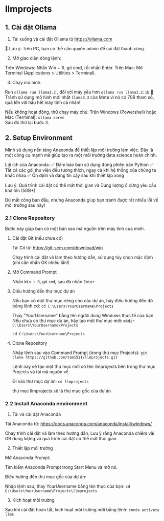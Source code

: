 # llmprojects

## 1. Cài đặt Ollama

1. Tải xuống và cài đặt Ollama từ https://ollama.com
   
📌 Lưu ý: Trên PC, bạn có thể cần quyền admin để cài đặt thành công.

2. Mở giao diện dòng lệnh:
   
Trên Windows: Nhấn Win + R, gõ cmd, rồi nhấn Enter.
Trên Mac: Mở Terminal (Applications > Utilities > Terminal).

3. Chạy mô hình:
   
Run `ollama run llama3.2` , đối với máy yếu hơn `ollama run llama3.2:1b`
🚫 Tránh sử dụng mô hình mới nhất `llama3.3` của Meta vì nó có 70B tham số, quá lớn với hầu hết máy tính cá nhân!

Nếu không hoạt động, thử chạy máy chủ: Trên Windows (Powershell) hoặc Mac (Terminal): `ollama serve`  
Sau đó thử lại bước 3.

## 2. Setup Environment

Mình sử dụng nền tảng Anaconda để thiết lập môi trường làm việc. Đây là một công cụ mạnh mẽ giúp tạo ra một môi trường data science hoàn chỉnh.

Lợi ích của Anaconda: 
✅ Đảm bảo bạn sử dụng đúng phiên bản Python
✅ Tất cả các gói thư viện đều tương thích, ngay cả khi hệ thống của chúng ta khác nhau
✅ Ổn định và đáng tin cậy sau khi thiết lập xong

Lưu ý: Quá trình cài đặt có thể mất thời gian và Dung lượng ổ cứng yêu cầu khá lớn (5GB+)

Dù mất công ban đầu, nhưng Anaconda giúp bạn tránh được rất nhiều lỗi về môi trường sau này!

### 2.1 Clone Repository
Bước này giúp bạn có một bản sao mã nguồn trên máy tính của mình.

1. Cài đặt Git (nếu chưa có)
   
   Tải Git từ: https://git-scm.com/download/win
   
   Chạy trình cài đặt và làm theo hướng dẫn, sử dụng tùy chọn mặc định (chỉ cần nhấn OK nhiều lần!)
   
2. Mở Command Prompt
   
   Nhấn `Win + R`, gõ `cmd`, sau đó nhấn `Enter`
   
3. Điều hướng đến thư mục dự án
   
   Nếu bạn có một thư mục riêng cho các dự án, hãy điều hướng đến đó bằng lệnh cd:
   `cd C:\Users\YourUsername\Projects`
   
   Thay "YourUsername" bằng tên người dùng Windows thực tế của bạn.
   Nếu chưa có thư mục dự án, hãy tạo một thư mục mới:
   `mkdir C:\Users\YourUsername\Projects`
   
   `cd C:\Users\YourUsername\Projects`
4. Clone Repository
   
   Nhập lệnh sau vào Command Prompt (trong thư mục Projects):
   `git clone https://github.com/tam1511/llmprojects.git`
   
   Lệnh này sẽ tạo một thư mục mới có tên llmprojects bên trong thư mục Projects và tải mã nguồn về.
   
   Đi vào thư mục dự án:
   `cd llmprojects`
   
   thư mục llmprojects sẽ là thư mục gốc của dự án

### 2.2 Install Anaconda environment

1. Tải và cài đặt Anaconda
   
Tải Anaconda từ: https://docs.anaconda.com/anaconda/install/windows/

Chạy trình cài đặt và làm theo hướng dẫn. Lưu ý rằng Anaconda chiếm vài GB dung lượng và quá trình cài đặt có thể mất thời gian.

2. Thiết lập môi trường
   
Mở Anaconda Prompt:

Tìm kiếm Anaconda Prompt trong Start Menu và mở nó.

Điều hướng đến thư mục gốc của dự án:

Nhập lệnh sau, thay YourUsername bằng tên thực của bạn: `cd C:\Users\YourUsername\Projects\llmprojects`

3. Kích hoạt môi trường
   
Sau khi cài đặt hoàn tất, kích hoạt môi trường mới bằng lệnh: `conda activate llms`

   
